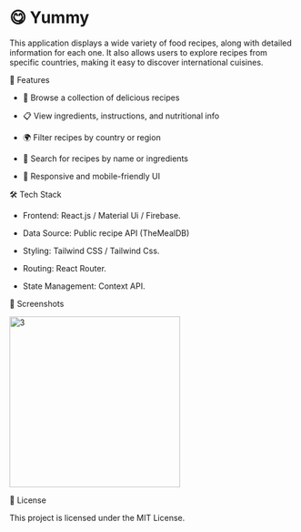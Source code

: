 # 😋 Yummy
This application displays a wide variety of food recipes, along with detailed information for each one. It also allows users to explore recipes from specific countries, making it easy to discover international cuisines.

🌟 Features

* 🍲 Browse a collection of delicious recipes

* 📋 View ingredients, instructions, and nutritional info

* 🌍 Filter recipes by country or region

* 🔎 Search for recipes by name or ingredients

* 📱 Responsive and mobile-friendly UI

🛠️ Tech Stack

* Frontend: React.js / Material Ui / Firebase.

* Data Source: Public recipe API (TheMealDB)

* Styling: Tailwind CSS / Tailwind Css.

* Routing: React Router.

* State Management: Context API.

📸 Screenshots

<img width="300" height="300" alt="3" src="https://github.com/user-attachments/assets/0d44a4bf-2b53-4918-8456-30fd55153f93" />

📄 License

This project is licensed under the MIT License.

